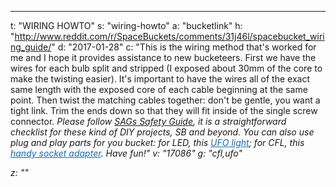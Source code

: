 ---
t: "WIRING HOWTO"
s: "wiring-howto"
a: "bucketlink"
h: "http://www.reddit.com/r/SpaceBuckets/comments/31j46l/spacebucket_wiring_guide/"
d: "2017-01-28"
c: "This is the wiring method that's worked for me and I hope it provides assistance to new bucketeers. First we have the wires for each bulb split and stripped (I exposed about 30mm of the core to make the twisting easier). It's important to have the wires all of the exact same length with the exposed core of each cable beginning at the same point. Then twist the matching cables together: don't be gentle, you want a tight link. Trim the ends down so that they will fit inside of the single screw connector.
    <em style='font-style:italic!important;'>Please follow <a href='/docs/safety-guidelines'>SAGs Safety Guide</a>, it is a straightforward checklist for these kind of DIY projects, SB and beyond. You can also use plug and play parts for you bucket: for LED, this <a style='color: #136baf;font-weighg:bold' href='http://www.amazon.com/gp/product/B00FGFW0XO/ref=as_li_tl?ie=UTF8&camp=1789&creative=390957&creativeASIN=B00FGFW0XO&linkCode=as2&tag=spacbuck-20&linkId=CCK4BF7UHRYLUSOH'>UFO light</a>; for CFL, this <a style='color: #136baf;font-weighg:bold'  href='http://www.amazon.com/gp/product/B0091HO0FY/ref=as_li_ss_tl?ie=UTF8&camp=1789&creative=390957&creativeASIN=B0091HO0FY&linkCode=as2&tag=spacbuck-20'>handy socket adapter</a>. Have fun!"
v: "17086"
g: "cfl,ufo"

z: ""
